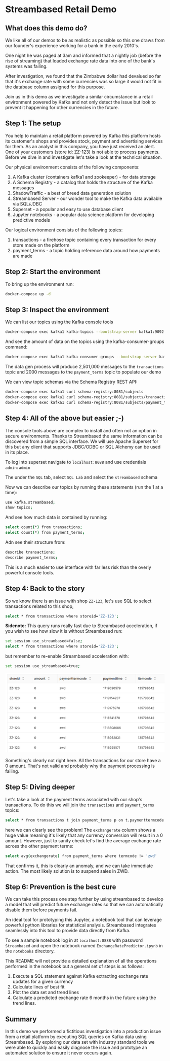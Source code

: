 # Streambased Retail Demo

## What does this demo do?

We like all of our demos to be as realistic as possible so this one draws from our founder's 
experience working for a bank in the early 2010's. 

One night he was paged at 3am and informed that a nightly job (before the rise of streaming) 
that loaded exchange rate data into one of the bank's systems was failing.

After investigation, we found that the Zimbabwe dollar had devalued so far that it's exchange 
rate with some currencies was so large it would not fit in the database column assigned for 
this purpose. 

Join us in this demo as we investigate a similar circumstance in a retail environment powered 
by Kafka and not only detect the issue but look to prevent it happening for other currencies 
in the future.

## Step 1: The setup

You help to maintain a retail platform powered by Kafka this platform hosts its customer's shops 
and provides stock, payment and advertising services for them. As an analyst in this company, you
have just received an alert. One of your customers (store id: ZZ-123) is not able to process 
payments. Before we dive in and investigate let's take a look at the technical situation. 

Our physical environment consists of the following components:

1. A Kafka cluster (containers kafka1 and zookeeper) - for data storage
2. A Schema Registry - a catalog that holds the structure of the Kafka messages
3. ShadowTraffic - a best of breed data generation solution
4. Streambased Server - our wonder tool to make the Kafka data available via SQL/JDBC
5. Superset - a popular and easy to use database client
6. Jupyter notebooks - a popular data science platform for developing predictive models

Our logical environment consists of the following topics:

1. transactions - a firehose topic containing every transaction for every store made on the platform
2. payment_terms - a topic holding reference data around how payments are made

## Step 2: Start the environment

To bring up the environment run:

```bash
docker-compose up -d
```

## Step 3: Inspect the environment

We can list our topics using the Kafka console tools

```bash
docker-compose exec kafka1 kafka-topics --bootstrap-server kafka1:9092 --list
```

And see the amount of data on the topics using the kafka-consumer-groups command:

```bash
docker-compose exec kafka1 kafka-consumer-groups --bootstrap-server kafka1:9092 --describe --group Streambased-Indexer
```

The data gen process will produce 2,501,000 messages to the `transactions` topic and 2000 
messages to the `payment_terms` topic to populate our demo

We can view topic schemas via the Schema Registry REST API:

```bash
docker-compose exec kafka1 curl schema-registry:8081/subjects
docker-compose exec kafka1 curl schema-registry:8081/subjects/transactions-value/versions/latest
docker-compose exec kafka1 curl schema-registry:8081/subjects/payment_terms-value/versions/latest
```

## Step 4: All of the above but easier ;-)

The console tools above are complex to install and often not an option in secure environments. 
Thanks to Streambased the same information can be discovered from a simple SQL interface. We 
will use Apache Superset for this but any client that supports JDBC/ODBC or SQL Alchemy can be 
used in its place.

To log into superset navigate to `localhost:8088` and use credentials `admin:admin`

The under the `SQL` tab, select `SQL Lab` and select the `streambased` schema

Now we can describe our topics by running these statements (run the 1 at a time):

```bash
use kafka.streambased;
show topics;
```

And see how much data is contained by running:

```bash
select count(*) from transactions;
select count(*) from payment_terms;
```

Adn see their structure from:

```bash
describe transactions;
describe payment_terms;
```

This is a much easier to use interface with far less risk than the overly powerful console tools.

## Step 4: Back to the story

So we know there is an issue with shop `ZZ-123`, let's use SQL to select transactions related 
to this shop,

```bash
select * from transactions where storeid='ZZ-123';
```

<strong>Sidenote:</strong> This query runs really fast due to Streambased acceleration, if you wish to see how 
slow it is without Streambased run:

```bash
set session use_streambased=false;
select * from transactions where storeid='ZZ-123';
```

but remember to re-enable Streambased acceleration with:

```bash
set session use_streambased=true;
```

![shop transactions](images/shopTransactions.png)

Something's clearly not right here. All the transactions for our store have a 0 amount. That's 
not valid and probably why the payment processing is failing.

## Step 5: Diving deeper

Let's take a look at the payment terms associated with our shop's transactions. To do this we will 
join the `transactions` and `payment_terms` topics:

```bash
select * from transactions t join payment_terms p on t.paymenttermcode = p.termcode where t.storeid='ZZ-123'  
```

here we can clearly see the problem! The `exchangerate` column shows a huge value meaning it's 
likely that any currency conversion will result in a 0 amount. However, just to sanity check 
let's find the average exchange rate across the other payment terms:

```bash
select avg(exchangerate) from payment_terms where termcode != 'zwd'
```

That confirms it, this is clearly an anomaly, and we can take immediate action. The most 
likely solution is to suspend sales in ZWD. 

## Step 6: Prevention is the best cure

We can take this process one step further by using streambased to develop a model that will 
predict future exchange rates so that we can automatically disable them before payments fail.

An ideal tool for prototyping this Jupyter, a notebook tool that can leverage powerful python 
libraries for statistical analysis. Streambased integrates seamlessly into this tool to provide 
data directly from Kafka. 

To see a sample notebook log in at `localhost:8888` with password `Streambased` and open the 
notebook named `ExchangeRatePredictor.ipynb` in the `notebooks` directory.

This README will not provide a detailed explanation of all the operations performed in the 
notebook but a general set of steps is as follows:

1. Execute a SQL statement against Kafka extracting exchange rate updates for a given currency
2. Calculate lines of best fit
3. Plot the data set and trend lines
4. Calculate a predicted exchange rate 6 months in the future using the trend lines.

## Summary

In this demo we performed a fictitious investigation into a production issue from a retail 
platform by executing SQL queries on Kafka data using Streambased. By exploring our data set 
with industry standard tools we were able to quickly and easily diagnose the issue and 
prototype an automated solution to ensure it never occurs again.
